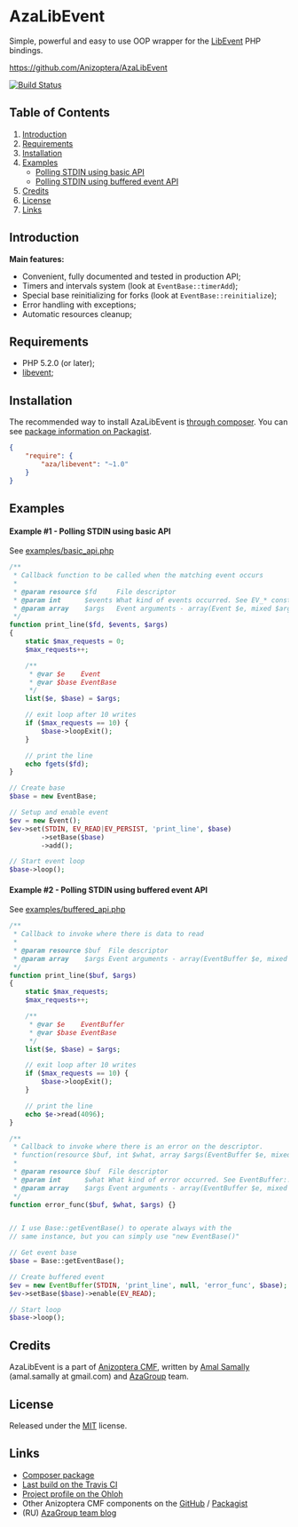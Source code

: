 AzaLibEvent
===========

Simple, powerful and easy to use OOP wrapper for the [LibEvent](http://libevent.org/) PHP bindings.

https://github.com/Anizoptera/AzaLibEvent

[![Build Status][TravisImage]][Travis]


Table of Contents
-----------------

1. [Introduction](#introduction)
2. [Requirements](#requirements)
3. [Installation](#installation)
4. [Examples](#examples)
   * [Polling STDIN using basic API](#example-1---polling-stdin-using-basic-api)
   * [Polling STDIN using buffered event API](#example-2---polling-stdin-using-buffered-event-api)
6. [Credits](#credits)
7. [License](#license)
8. [Links](#links)


Introduction
------------

**Main features:**

* Convenient, fully documented and tested in production API;
* Timers and intervals system (look at `EventBase::timerAdd`);
* Special base reinitializing for forks (look at `EventBase::reinitialize`);
* Error handling with exceptions;
* Automatic resources cleanup;


Requirements
------------

* PHP 5.2.0 (or later);
* [libevent](http://php.net/libevent);


Installation
------------

The recommended way to install AzaLibEvent is [through composer](http://getcomposer.org).
You can see [package information on Packagist][ComposerPackage].

```JSON
{
	"require": {
		"aza/libevent": "~1.0"
	}
}
```


Examples
--------

#### Example #1 - Polling STDIN using basic API

See [examples/basic_api.php](examples/basic_api.php)

```php
/**
 * Callback function to be called when the matching event occurs
 *
 * @param resource $fd     File descriptor
 * @param int      $events What kind of events occurred. See EV_* constants
 * @param array    $args   Event arguments - array(Event $e, mixed $arg)
 */
function print_line($fd, $events, $args)
{
	static $max_requests = 0;
	$max_requests++;

	/**
	 * @var $e    Event
	 * @var $base EventBase
	 */
	list($e, $base) = $args;

	// exit loop after 10 writes
	if ($max_requests == 10) {
		$base->loopExit();
	}

	// print the line
	echo fgets($fd);
}

// Create base
$base = new EventBase;

// Setup and enable event
$ev = new Event();
$ev->set(STDIN, EV_READ|EV_PERSIST, 'print_line', $base)
		->setBase($base)
		->add();

// Start event loop
$base->loop();
```


#### Example #2 - Polling STDIN using buffered event API

See [examples/buffered_api.php](examples/buffered_api.php)

```php
/**
 * Callback to invoke where there is data to read
 *
 * @param resource $buf  File descriptor
 * @param array    $args Event arguments - array(EventBuffer $e, mixed $arg)
 */
function print_line($buf, $args)
{
	static $max_requests;
	$max_requests++;

	/**
	 * @var $e    EventBuffer
	 * @var $base EventBase
	 */
	list($e, $base) = $args;

	// exit loop after 10 writes
	if ($max_requests == 10) {
		$base->loopExit();
	}

	// print the line
	echo $e->read(4096);
}

/**
 * Callback to invoke where there is an error on the descriptor.
 * function(resource $buf, int $what, array $args(EventBuffer $e, mixed $arg))
 *
 * @param resource $buf  File descriptor
 * @param int      $what What kind of error occurred. See EventBuffer::E_* constants
 * @param array    $args Event arguments - array(EventBuffer $e, mixed $arg)
 */
function error_func($buf, $what, $args) {}


// I use Base::getEventBase() to operate always with the
// same instance, but you can simply use "new EventBase()"

// Get event base
$base = Base::getEventBase();

// Create buffered event
$ev = new EventBuffer(STDIN, 'print_line', null, 'error_func', $base);
$ev->setBase($base)->enable(EV_READ);

// Start loop
$base->loop();
```


Credits
-------

AzaLibEvent is a part of [Anizoptera CMF][], written by [Amal Samally][] (amal.samally at gmail.com) and [AzaGroup][] team.


License
-------

Released under the [MIT](LICENSE.md) license.


Links
-----

* [Composer package][ComposerPackage]
* [Last build on the Travis CI][Travis]
* [Project profile on the Ohloh](https://www.ohloh.net/p/AzaLibEvent)
* Other Anizoptera CMF components on the [GitHub][Anizoptera CMF] / [Packagist](https://packagist.org/packages/aza)
* (RU) [AzaGroup team blog][AzaGroup]



[Anizoptera CMF]:  https://github.com/Anizoptera
[Amal Samally]:    http://azagroup.ru/about/#amal
[AzaGroup]:        http://azagroup.ru/
[ComposerPackage]: https://packagist.org/packages/aza/libevent
[TravisImage]:     https://secure.travis-ci.org/Anizoptera/AzaLibEvent.png?branch=master
[Travis]:          http://travis-ci.org/Anizoptera/AzaLibEvent

